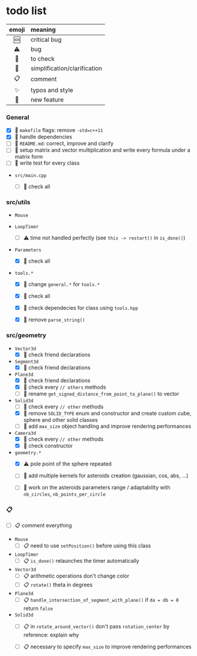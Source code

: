 # todo list

| emoji       | meaning                      |
| :---------: | :--------------------------- |
| :sos:       | critical bug                 |
| :warning:   | bug                          |
| :eyes:      | to check                     |
| :flashlight:| simplification/clarification |
| :clipboard: | comment                      |
| :sparkles:  | typos and style              |
| :tada:      | new feature                  |


### General
- [x] :eyes: `makefile` flags: remove `-std=c++11`
- [x] :flashlight: handle dependencies
- [ ] :tada: `README.md`: correct, improve and clarify
- [ ] :tada: setup matrix and vector multiplication and write every formula under a matrix form
- [ ] :tada: write test for every class

* `src/main.cpp`
    - [ ] :eyes: check all


### src/utils

* `Mouse`

* `LoopTimer`
    - [ ] :warning: time not handled perfectly (see `this -> restart()` in `is_done()`)

* `Parameters`
    - [x] :eyes: check all

* `tools.*`
    - [x] :flashlight: change `general.*` for `tools.*`
    - [x] :eyes: check all
    - [x] :flashlight: check dependecies for class using `tools.hpp`
    - [x] :flashlight: remove `parse_string()`


### src/geometry

* `Vector3d`
    - [x] :eyes: check friend declarations

* `Segment3d`
    - [x] :eyes: check friend declarations

* `Plane3d`
    - [x] :eyes: check friend declarations
    - [x] :eyes: check every `// others` methods
    - [ ] :flashlight: rename `get_signed_distance_from_point_to_plane()` to vector

* `Solid3d`
    - [ ] :eyes: check every `// other` methods
    - [x] :tada: remove `SOLID_TYPE` enum and constructor and create custom cube, sphere and other solid classes
    - [ ] :tada: add `max_size` object handling and improve rendering performances

* `Camera3d`
    - [x] :eyes: check every `// other` methods
    - [x] :eyes: check constructor

* `geometry.*`
    - [x] :warning: pole point of the sphere repeated
    - [ ] :tada: add multiple kernels for asteroids creation (gaussian, cos, abs, ...)
    - [ ] :tada: work on the asteroids parameters range / adaptability with `nb_circles`, `nb_points_per_circle`


### :clipboard:
- [ ] :clipboard: comment everything

* `Mouse`
    - [ ] :clipboard: need to use `setPosition()` before using this class
* `LoopTimer`
    - [ ] :clipboard: `is_done()` relaunches the timer automatically
* `Vector3d`
    - [ ] :clipboard: arithmetic operations don't change color
    - [ ] :clipboard: `rotate()` theta in degrees
* `Plane3d`
    - [ ] :clipboard: `handle_intersection_of_segment_with_plane()` if `da = db = 0` return `false`
* `Solid3d`
    - [ ] :clipboard: in `rotate_around_vector()` don't pass `rotation_center` by reference: explain why
    - [ ] :clipboard: necessary to specify `max_size` to improve rendering performances


